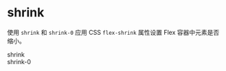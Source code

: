 # shrink

使用 `shrink` 和 `shrink-0` 应用 CSS `flex-shrink` 属性设置 Flex 容器中元素是否缩小。

<Example>
  <div class="w-64 flex gap-3 surface">
    <div class="secondary center w-48 h-8 shrink font-mono">shrink</div>
    <div class="secondary center w-48 h-8 shrink-0 font-mono">shrink-0</div>
  </div>
</Example>
